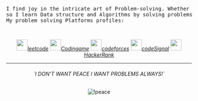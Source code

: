 <pre>
  <p>I find joy in the intricate art of Problem-solving. Whether it's crafting efficient algorithms or building robust systems, 
so I learn Data structure and Algorithms by solving problems.
My problem solving Platforms profiles: </p>
</pre>
  <div align="center">
  <a href="https://leetcode.com/stronk/"><img src="https://ih0.redbubble.net/image.4319591512.4332/raf,360x360,075,t,fafafa:ca443f4786.jpg" width="30px"/><i>leetcode</i></a>
  <a href="https://www.codingame.com/profile/f2fcbf8c06112436da6c14c7ebf7e5b37294674"><img src="https://encrypted-tbn0.gstatic.com/images?q=tbn:ANd9GcSQ-atXcV-5GLnp7AbIZlvUIUUQKpOI18rpvHadVyXlzNQfPubK4pkOqtZPTjflp5LAQs8&usqp=CAU" width="30px"/><i>Codingame</i></a>
  <a href="https://codeforces.com/profile/stronk"><img src="https://styles.redditmedia.com/t5_33o1k/styles/communityIcon_xcagst8qta391.png" width="30px"/><i>codeforces</i></a>
  <a href="https://app.codesignal.com/profile/mrstronk"><img src="https://encrypted-tbn0.gstatic.com/images?q=tbn:ANd9GcQWNeZZY8sBYz3XHAYfGo4BlURTD0f6zecQIlHTSxpezEnq8kE8Sbpf6E4Icd5HMzokhfI&usqp=CAU" width="30px"/><i>codeSignal</i></a>
  <a href="https://www.hackerrank.com/profile/mrstronk"><img src="https://upload.wikimedia.org/wikipedia/commons/thumb/4/40/HackerRank_Icon-1000px.png/800px-HackerRank_Icon-1000px.png" width="30px"/><i>HackerRank</i></a> </div>

______________________

  <h6 align="center">`I DON'T WANT PEACE I WANT PROBLEMS ALWAYS!`</h6>
  <p align="center">
    <img  src="https://user-images.githubusercontent.com/94312066/211842707-19b61ea7-6461-46ba-9af2-257dfada7ac6.gif" alt="!peace"> 
  </p>
